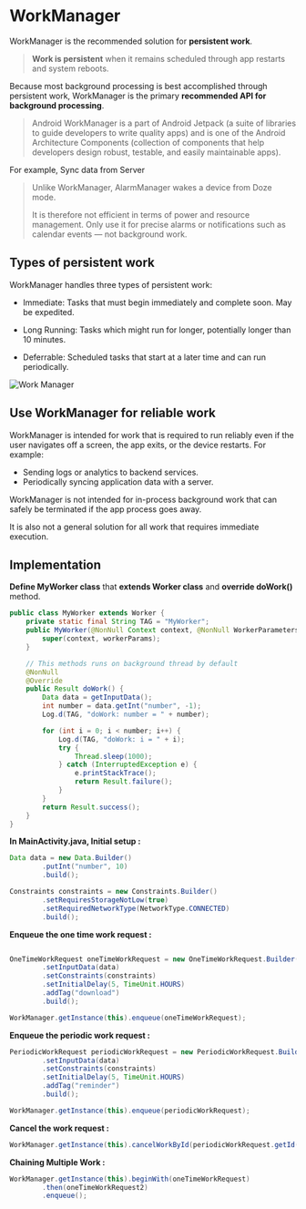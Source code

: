 # WorkManager

WorkManager is the recommended solution for **persistent work**.

> **Work is persistent** when it remains scheduled through app restarts and system reboots.

Because most background processing is best accomplished through persistent work, WorkManager is the primary **recommended API for background processing**.

> Android WorkManager is a part of Android Jetpack (a suite of libraries to guide developers to write quality apps) and is one of the Android Architecture Components (collection of components that help developers design robust, testable, and easily maintainable apps).

For example, Sync data from Server

> Unlike WorkManager, AlarmManager wakes a device from Doze mode.
>
> It is therefore not efficient in terms of power and resource management. Only use it for precise alarms or notifications such as calendar events — not background work.

## Types of persistent work

WorkManager handles three types of persistent work:

- Immediate: Tasks that must begin immediately and complete soon. May be expedited.

- Long Running: Tasks which might run for longer, potentially longer than 10 minutes.

- Deferrable: Scheduled tasks that start at a later time and can run periodically.

![Work Manager](../Images/workmanager_main.svg)

## Use WorkManager for reliable work

WorkManager is intended for work that is required to run reliably even if the user navigates off a screen, the app exits, or the device restarts. For example:

- Sending logs or analytics to backend services.
- Periodically syncing application data with a server.

WorkManager is not intended for in-process background work that can safely be terminated if the app process goes away.

It is also not a general solution for all work that requires immediate execution.

## Implementation

**Define MyWorker class** that **extends Worker class** and **override doWork()** method.

```java
public class MyWorker extends Worker {
    private static final String TAG = "MyWorker";
    public MyWorker(@NonNull Context context, @NonNull WorkerParameters workerParams) {
        super(context, workerParams);
    }

    // This methods runs on background thread by default
    @NonNull
    @Override
    public Result doWork() {
        Data data = getInputData();
        int number = data.getInt("number", -1);
        Log.d(TAG, "doWork: number = " + number);

        for (int i = 0; i < number; i++) {
            Log.d(TAG, "doWork: i = " + i);
            try {
                Thread.sleep(1000);
            } catch (InterruptedException e) {
                e.printStackTrace();
                return Result.failure();
            }
        }
        return Result.success();
    }
}
```

**In MainActivity.java, Initial setup :**

```java
Data data = new Data.Builder()
        .putInt("number", 10)
        .build();

Constraints constraints = new Constraints.Builder()
        .setRequiresStorageNotLow(true)
        .setRequiredNetworkType(NetworkType.CONNECTED)
        .build();

```

**Enqueue the one time work request :**

```java

OneTimeWorkRequest oneTimeWorkRequest = new OneTimeWorkRequest.Builder(MyWorker.class)
        .setInputData(data)
        .setConstraints(constraints)
        .setInitialDelay(5, TimeUnit.HOURS)
        .addTag("download")
        .build();

WorkManager.getInstance(this).enqueue(oneTimeWorkRequest);
```

**Enqueue the periodic work request :**

```java
PeriodicWorkRequest periodicWorkRequest = new PeriodicWorkRequest.Builder(MyWorker.class, 3, TimeUnit.DAYS)
        .setInputData(data)
        .setConstraints(constraints)
        .setInitialDelay(5, TimeUnit.HOURS)
        .addTag("reminder")
        .build();

WorkManager.getInstance(this).enqueue(periodicWorkRequest);
```

**Cancel the work request :**

```java
WorkManager.getInstance(this).cancelWorkById(periodicWorkRequest.getId());
```

**Chaining Multiple Work :**

```java
WorkManager.getInstance(this).beginWith(oneTimeWorkRequest)
        .then(oneTimeWorkRequest2)
        .enqueue();
```
